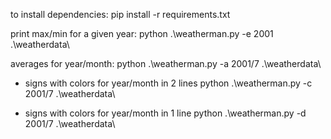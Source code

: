 to install dependencies:
pip install -r requirements.txt

print max/min for a given year:
python .\weatherman.py -e 2001 .\weatherdata\

averages for year/month:
python .\weatherman.py -a 2001/7 .\weatherdata\

+ signs with colors for year/month in 2 lines
python .\weatherman.py -c 2001/7 .\weatherdata\

+ signs with colors for year/month in 1 line
python .\weatherman.py -d 2001/7 .\weatherdata\
